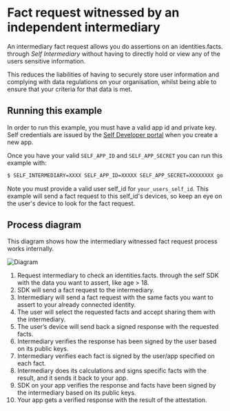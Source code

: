 # Fact request witnessed by an independent intermediary

An intermediary fact request allows you do assertions on an identities.facts. through _Self Intermediary_ without having to directly hold or view any of the users sensitive information.

This reduces the liabilities of having to securely store user information and complying with data regulations on your organisation, whilst being able to ensure that your criteria for that data is met.

## Running this example

In order to run this example, you must have a valid app id and private key. Self credentials are issued by the [Self Developer portal](https://developer.selfid.net/) when you create a new app.

Once you have your valid `SELF_APP_ID` and `SELF_APP_SECRET` you can run this example with:

```bash
$ SELF_INTERMEDIARY=XXXX SELF_APP_ID=XXXXX SELF_APP_SECRET=XXXXXXXX go run fact.go <your_users_self_id>
```

Note you must provide a valid user self_id for `your_users_self_id`. This example will send a fact request to this self_id's devices, so keep an eye on the user's device to look for the fact request.


## Process diagram

This diagram shows how the intermediary witnessed fact request process works internally.

![Diagram](https://storage.googleapis.com/static.selfid.net/images/intermediary_fact_request_diagram.png)

1. Request intermediary to check an identities.facts. through the self SDK with the data you want to assert, like age > 18.
2. SDK will send a fact request to the intermediary.
3. Intermediary will send a fact request with the same facts you want to assert to your already connected identity.
4. The user will select the requested facts and accept sharing them with the intermediary.
5. The user’s device will send back a signed response with the requested facts.
6. Intermediary verifies the response has been signed by the user based on its public keys.
7. Intermediary verifies each fact is signed by the user/app specified on each fact.
8. Intermediary does its calculations and signs specific facts with the result, and it sends it back to your app.
9. SDK on your app verifies the response and facts have been signed by the intermediary based on its public keys.
10. Your app gets a verified response with the result of the attestation.
